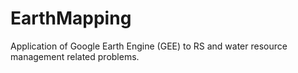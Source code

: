 # EarthMapping
Application of Google Earth Engine (GEE) to RS and water resource management related problems. 
